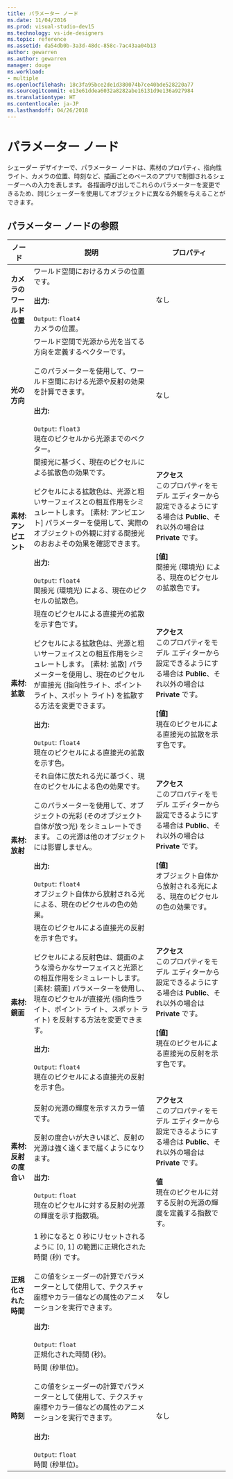 ```yaml
---
title: パラメーター ノード
ms.date: 11/04/2016
ms.prod: visual-studio-dev15
ms.technology: vs-ide-designers
ms.topic: reference
ms.assetid: da54db0b-3a3d-48dc-858c-7ac43aa04b13
author: gewarren
ms.author: gewarren
manager: douge
ms.workload:
- multiple
ms.openlocfilehash: 18c3fa95bce2de1d380074b7ce40bde528220a77
ms.sourcegitcommit: e13e61ddea6032a8282abe16131d9e136a927984
ms.translationtype: HT
ms.contentlocale: ja-JP
ms.lasthandoff: 04/26/2018
---
```

# <a name="parameter-nodes"></a>パラメーター ノード

シェーダー デザイナーで、パラメーター ノードは、素材のプロパティ、指向性ライト、カメラの位置、時刻など、描画ごとのベースのアプリで制御されるシェーダーへの入力を表します。 各描画呼び出しでこれらのパラメーターを変更できるため、同じシェーダーを使用してオブジェクトに異なる外観を与えることができます。

## <a name="parameter-node-reference"></a>パラメーター ノードの参照

|ノード|説明|プロパティ|
|----------|-------------|----------------|
|**カメラのワールド位置**|ワールド空間におけるカメラの位置です。<br /><br /> **出力:**<br /><br /> `Output`: `float4`<br /> カメラの位置。|なし|
|**光の方向**|ワールド空間で光源から光を当てる方向を定義するベクターです。<br /><br /> このパラメーターを使用して、ワールド空間における光源や反射の効果を計算できます。<br /><br /> **出力:**<br /><br /> `Output`: `float3`<br /> 現在のピクセルから光源までのベクター。|なし|
|**素材: アンビエント**|間接光に基づく、現在のピクセルによる拡散色の効果です。<br /><br /> ピクセルによる拡散色は、光源と粗いサーフェイスとの相互作用をシミュレートします。 [素材: アンビエント] パラメーターを使用して、実際のオブジェクトの外観に対する間接光のおおよその効果を確認できます。<br /><br /> **出力:**<br /><br /> `Output`: `float4`<br /> 間接光 (環境光) による、現在のピクセルの拡散色。|**アクセス**<br /> このプロパティをモデル エディターから設定できるようにする場合は **Public**、それ以外の場合は **Private** です。<br /><br /> **[値]**<br /> 間接光 (環境光) による、現在のピクセルの拡散色です。|
|**素材: 拡散**|現在のピクセルによる直接光の拡散を示す色です。<br /><br /> ピクセルによる拡散色は、光源と粗いサーフェイスとの相互作用をシミュレートします。 [素材: 拡散] パラメーターを使用し、現在のピクセルが直接光 (指向性ライト、ポイント ライト、スポット ライト) を拡散する方法を変更できます。<br /><br /> **出力:**<br /><br /> `Output`: `float4`<br /> 現在のピクセルによる直接光の拡散を示す色。|**アクセス**<br /> このプロパティをモデル エディターから設定できるようにする場合は **Public**、それ以外の場合は **Private** です。<br /><br /> **[値]**<br /> 現在のピクセルによる直接光の拡散を示す色です。|
|**素材: 放射**|それ自体に放たれる光に基づく、現在のピクセルによる色の効果です。<br /><br /> このパラメーターを使用して、オブジェクトの光彩 (そのオブジェクト自体が放つ光) をシミュレートできます。 この光源は他のオブジェクトには影響しません。<br /><br /> **出力:**<br /><br /> `Output`: `float4`<br /> オブジェクト自体から放射される光による、現在のピクセルの色の効果。|**アクセス**<br /> このプロパティをモデル エディターから設定できるようにする場合は **Public**、それ以外の場合は **Private** です。<br /><br /> **[値]**<br /> オブジェクト自体から放射される光による、現在のピクセルの色の効果です。|
|**素材: 鏡面**|現在のピクセルによる直接光の反射を示す色です。<br /><br /> ピクセルによる反射色は、鏡面のような滑らかなサーフェイスと光源との相互作用をシミュレートします。 [素材: 鏡面] パラメーターを使用し、現在のピクセルが直接光 (指向性ライト、ポイント ライト、スポット ライト) を反射する方法を変更できます。<br /><br /> **出力:**<br /><br /> `Output`: `float4`<br /> 現在のピクセルによる直接光の反射を示す色。|**アクセス**<br /> このプロパティをモデル エディターから設定できるようにする場合は **Public**、それ以外の場合は **Private** です。<br /><br /> **[値]**<br /> 現在のピクセルによる直接光の反射を示す色です。|
|**素材: 反射の度合い**|反射の光源の輝度を示すスカラー値です。<br /><br /> 反射の度合いが大きいほど、反射の光源は強く遠くまで届くようになります。<br /><br /> **出力:**<br /><br /> `Output`: `float`<br /> 現在のピクセルに対する反射の光源の輝度を示す指数項。|**アクセス**<br /> このプロパティをモデル エディターから設定できるようにする場合は **Public**、それ以外の場合は **Private** です。<br /><br /> **値**<br /> 現在のピクセルに対する反射の光源の輝度を定義する指数です。|
|**正規化された時間**|1 秒になると 0 秒にリセットされるように [0, 1] の範囲に正規化された時間 (秒) です。<br /><br /> この値をシェーダーの計算でパラメーターとして使用して、テクスチャ座標やカラー値などの属性のアニメーションを実行できます。<br /><br /> **出力:**<br /><br /> `Output`: `float`<br /> 正規化された時間 (秒)。|なし|
|**時刻**|時間 (秒単位)。<br /><br /> この値をシェーダーの計算でパラメーターとして使用して、テクスチャ座標やカラー値などの属性のアニメーションを実行できます。<br /><br /> **出力:**<br /><br /> `Output`: `float`<br /> 時間 (秒単位)。|なし|